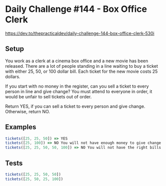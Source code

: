 # Daily Challenge #144 - Box Office Clerk

https://dev.to/thepracticaldev/daily-challenge-144-box-office-clerk-530i

## Setup

You work as a clerk at a cinema box office and a new movie has been released. There are a lot of people standing in a line waiting to buy a ticket with either 25, 50, or 100 dollar bill. Each ticket for the new movie costs 25 dollars.

If you start with no money in the register, can you sell a ticket to every person in line and give change? You must attend to everyone in order, it would be unfair to sell tickets out of order.

Return YES, if you can sell a ticket to every person and give change.
Otherwise, return NO.

## Examples

```js
tickets([25, 25, 50]) => YES
tickets([25, 100]) => NO You will not have enough money to give change to 100 dollars
tickets([25, 25, 50, 50, 100]) => NO You will not have the right bills to give 75 dollars of change (you can't make two bills of 25 from one of 50)
```

## Tests

```js
tickets([25, 25, 50, 50])
tickets([25, 50, 25, 100])
```
